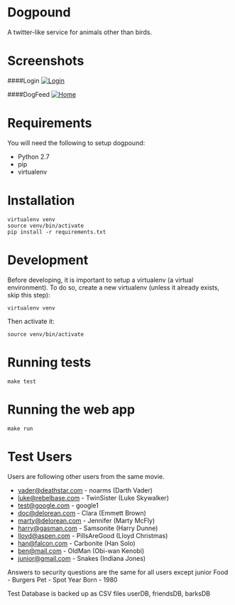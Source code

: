 Dogpound
========
A twitter-like service for animals other than birds.

Screenshots
===========
####Login
[![Login](https://github.iu.edu/CS450-ECE461/fall2014-group8/raw/master/misc/login.png)](https://github.iu.edu/CS450-ECE461/fall2014-group8/raw/master/misc/login.png)

####DogFeed
[![Home](https://github.iu.edu/CS450-ECE461/fall2014-group8/raw/master/misc/home.png)](https://github.iu.edu/CS450-ECE461/fall2014-group8/raw/master/misc/home.png)


Requirements
============
You will need the following to setup dogpound:
- Python 2.7
- pip
- virtualenv


Installation
============
```
virtualenv venv
source venv/bin/activate
pip install -r requirements.txt
```

Development
===========
Before developing, it is important to setup a virtualenv (a virtual environment). To do so, create a new virtualenv (unless it already exists, skip this step):
```
virtualenv venv
```
Then activate it:
```
source venv/bin/activate
```

Running tests
=============
```
make test
```

Running the web app
===================
```
make run
```



Test Users
==========
Users are following other users from the same movie.

- vader@deathstar.com - noarms (Darth Vader)
- luke@rebelbase.com - TwinSister (Luke Skywalker)
- test@google.com - google1
- doc@delorean.com - Clara (Emmett Brown)
- marty@delorean.com - Jennifer (Marty McFly)
- harry@gasman.com - Samsonite (Harry Dunne)
- lloyd@aspen.com - PillsAreGood (Lloyd Christmas)
- han@falcon.com - Carbonite (Han Solo)
- ben@mail.com - OldMan (Obi-wan Kenobi)
- junior@gmail.com - Snakes (Indiana Jones)

Answers to security questions are the same for all users except junior
Food - Burgers
Pet - Spot
Year Born - 1980

Test Database is backed up as CSV files userDB, friendsDB, barksDB
